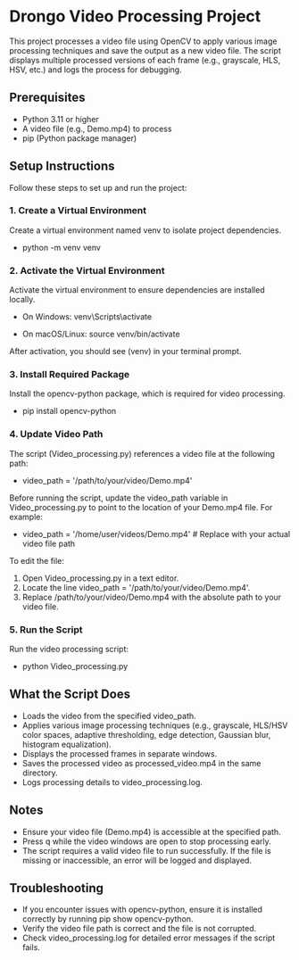 # Drongo Video Processing Project

This project processes a video file using OpenCV to apply various image processing techniques and save the output as a new video file. The script displays multiple processed versions of each frame (e.g., grayscale, HLS, HSV, etc.) and logs the process for debugging.

## Prerequisites

- Python 3.11 or higher
- A video file (e.g., Demo.mp4) to process
- pip (Python package manager)

## Setup Instructions

Follow these steps to set up and run the project:

### 1. Create a Virtual Environment

Create a virtual environment named venv to isolate project dependencies.

- python -m venv venv

### 2. Activate the Virtual Environment

Activate the virtual environment to ensure dependencies are installed locally.

- On Windows:
venv\Scripts\activate

- On macOS/Linux:
source venv/bin/activate

After activation, you should see (venv) in your terminal prompt.

### 3. Install Required Package

Install the opencv-python package, which is required for video processing.

- pip install opencv-python

### 4. Update Video Path

The script (Video_processing.py) references a video file at the following path:

- video_path = '/path/to/your/video/Demo.mp4'

Before running the script, update the video_path variable in Video_processing.py to point to the location of your Demo.mp4 file. For example:

- video_path = '/home/user/videos/Demo.mp4'  # Replace with your actual video file path

To edit the file:
1. Open Video_processing.py in a text editor.
2. Locate the line video_path = '/path/to/your/video/Demo.mp4'.
3. Replace /path/to/your/video/Demo.mp4 with the absolute path to your video file.

### 5. Run the Script

Run the video processing script:

- python Video_processing.py

## What the Script Does

- Loads the video from the specified video_path.
- Applies various image processing techniques (e.g., grayscale, HLS/HSV color spaces, adaptive thresholding, edge detection, Gaussian blur, histogram equalization).
- Displays the processed frames in separate windows.
- Saves the processed video as processed_video.mp4 in the same directory.
- Logs processing details to video_processing.log.

## Notes

- Ensure your video file (Demo.mp4) is accessible at the specified path.
- Press q while the video windows are open to stop processing early.
- The script requires a valid video file to run successfully. If the file is missing or inaccessible, an error will be logged and displayed.

## Troubleshooting

- If you encounter issues with opencv-python, ensure it is installed correctly by running pip show opencv-python.
- Verify the video file path is correct and the file is not corrupted.
- Check video_processing.log for detailed error messages if the script fails.
